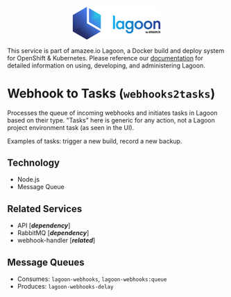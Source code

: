 <p align="center"><img
src="https://raw.githubusercontent.com/amazeeio/lagoon/master/docs/images/lagoon-logo.png"
alt="The Lagoon logo is a blue hexagon split in two pieces with an L-shaped cut"
width="40%"></p>

This service is part of amazee.io Lagoon, a Docker build and deploy system for
OpenShift & Kubernetes. Please reference our [documentation] for detailed
information on using, developing, and administering Lagoon.

# Webhook to Tasks (`webhooks2tasks`)

Processes the queue of incoming webhooks and initiates tasks in Lagoon based on
their type. "Tasks" here is generic for any action, not a Lagoon project
environment task (as seen in the UI).

Examples of tasks: trigger a new build, record a new backup.

## Technology

* Node.js
* Message Queue

## Related Services

* API [***dependency***]
* RabbitMQ [***dependency***]
* webhook-handler [***related***]

## Message Queues

* Consumes: `lagoon-webhooks`, `lagoon-webhooks:queue`
* Produces: `lagoon-webhooks-delay`

[documentation]: https://lagoon.readthedocs.io/
